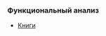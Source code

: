 ### Функциональный анализ
+ [Книги](https://github.com/ifanzilka/Mathematics_KPFU/blob/master/links/books_mathematical_analysis/readme.md)
